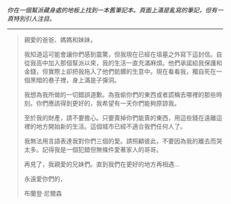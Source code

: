 _你在一個幫派藏身處的地板上找到一本舊筆記本。頁面上滿是亂寫的筆記，但有一頁特別引人注目。_

---

> 親愛的爸爸、媽媽和妹妹，
>
> 我知道這可能會讓你們感到震驚，但我現在已經在墳墓之外寫下這封信。自從我高中加入那個幫派以來，我的生活一直充滿麻煩。他們承諾給我保護和金錢，但實際上卻把我拖入了他們骯髒的生意中。現在看看我，獨自死在一個黑暗的巷子裡，身上滿是子彈洞。
>
> 我想為我所做的一切錯誤道歉。為我偷你們的東西或者謊稱去哪裡的那些時刻。你們應該得到更好的，我希望有一天你們能夠原諒我。
>
> 至於我的財產，請不要擔心。只要賣掉你們能賣的東西，用這些錢在遠離這裡的地方開始新的生活。這個城市已經不適合我們任何人了。
>
> 我無法用言語表達我對你們三個的愛。請照顧彼此，不要因為我的離去而哭太多。記得我是一個犯錯但無條件愛著家人的哥哥。
>
> 再見了，我親愛的兄妹們。直到我們在更好的地方再相遇...
>
> 永遠愛你們的，
>
> 布蘭登·尼爾森
